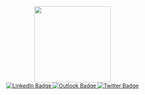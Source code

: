 <div id="header" align="center">
  <img src="https://media.giphy.com/media/M9kgjEsLG6LMbYC9dl/giphy.gif" width="200"/>
  <div id="badges">
  <a href="www.linkedin.com/in/manuel-bs">
    <img src="https://img.shields.io/badge/LinkedIn-blue?style=for-the-badge&logo=linkedin&logoColor=white" alt="LinkedIn Badge"/>
  </a>
  <a href="https://account.microsoft.com/profile/">
    <img src="https://img.shields.io/badge/Microsoft_Outlook-0078D4?style=for-the-badge&logo=microsoft-outlook&logoColor=white)" alt="Outlook Badge"/>
  </a>
  <a href="https://twitter.com/ManuSFC60">
    <img src="https://img.shields.io/badge/Twitter-blue?style=for-the-badge&logo=twitter&logoColor=white" alt="Twitter Badge"/>
  </a>
</div>
</div>

